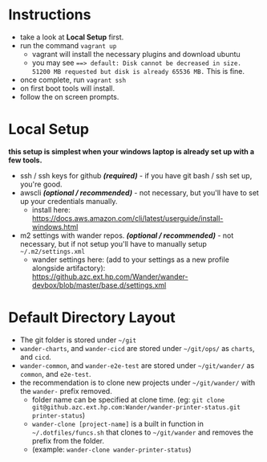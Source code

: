 # Instructions #
- take a look at **Local Setup** first.
- run the command `vagrant up`
  - vagrant will install the necessary plugins and download ubuntu
  - you may see `==> default: Disk cannot be decreased in size. 51200 MB requested but disk is already 65536 MB.` This is fine. 
- once complete, run `vagrant ssh`
- on first boot tools will install. 
- follow the on screen prompts.

# Local Setup #
**this setup is simplest when your windows laptop is already set up with a few tools.**
- ssh / ssh keys for github ***(required)*** - if you have git bash / ssh set up, you're good.
- awscli ***(optional / recommended)*** - not necessary, but you'll have to set up your credentials manually.
  - install here: https://docs.aws.amazon.com/cli/latest/userguide/install-windows.html
- m2 settings with wander repos. ***(optional / recommended)*** - not necessary, but if not setup you'll have to manually setup `~/.m2/settings.xml`
  - wander settings here: (add to your settings as a new profile alongside artifactory): https://github.azc.ext.hp.com/Wander/wander-devbox/blob/master/base.d/settings.xml

# Default Directory Layout #
- The git folder is stored under `~/git`
- `wander-charts`, and `wander-cicd` are stored under `~/git/ops/` as `charts`, and `cicd`.
- `wander-common`, and `wander-e2e-test` are stored under `~/git/wander/` as `common`, and `e2e-test`.
- the recommendation is to clone new projects under `~/git/wander/` with the `wander-` prefix removed.
  - folder name can be specified at clone time. (eg: `git clone git@github.azc.ext.hp.com:Wander/wander-printer-status.git printer-status`)
  - `wander-clone [project-name]` is a built in function in `~/.dotfiles/funcs.sh` that clones to `~/git/wander` and removes the prefix from the folder. 
  - (example: `wander-clone wander-printer-status`)